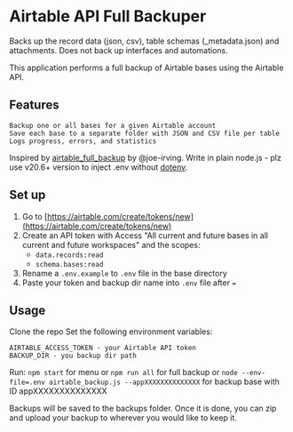 # Airtable API Full Backuper

Backs up the record data (json, csv), table schemas (\_metadata.json) and attachments. Does not back up interfaces and automations.

This application performs a full backup of Airtable bases using the Airtable API.

## Features

    Backup one or all bases for a given Airtable account
    Save each base to a separate folder with JSON and CSV file per table
    Logs progress, errors, and statistics

Inspired by [airtable_full_backup](https://github.com/joe-irving/airtable_full_backup) by @joe-irving. Write in plain node.js - plz use v20.6+ version to inject .env without [dotenv](https://www.npmjs.com/package/dotenv).

## Set up

1. Go to [https://airtable.com/create/tokens/new](https://airtable.com/create/tokens/new)
2. Create an API token with Access "All current and future bases in all current and future workspaces" and the scopes:
    * `data.records:read`
    * `schema.bases:read`
3. Rename a `.env.example` to `.env` file in the base directory
4. Paste your token and backup dir name into `.env` file after `=`

## Usage

Clone the repo
Set the following environment variables:

    AIRTABLE_ACCESS_TOKEN - your Airtable API token
    BACKUP_DIR - you backup dir path

Run: `npm start` for menu or `npm run all` for full backup or `node --env-file=.env airtable_backup.js --appXXXXXXXXXXXXXX` for backup base with ID appXXXXXXXXXXXXXX

Backups will be saved to the backups folder. Once it is done, you can zip and upload your backup to wherever you would like to keep it.